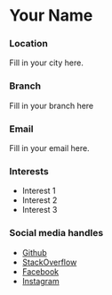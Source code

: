 # Your Name

### Location
Fill in your city here.

### Branch
Fill in your branch here

### Email
Fill in your email here.

### Interests
- Interest 1
- Interest 2
- Interest 3

### Social media handles
- [Github](https://github.com/)
- [StackOverflow](https://stackoverflow.com/)
- [Facebook](https://facebook.com/)
- [Instagram](https://instagram.com/)


